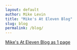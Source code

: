 ```yaml
---
layout: default
author: Mike Levin
title: "Mike's At Eleven Blog"
slug: blog
permalink: /blog/
---
```


[Mike's At Eleven Blog as 1 page](/journal/)



